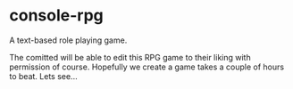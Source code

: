 console-rpg
===========

A text-based role playing game.

The comitted will be able to edit this RPG game to their liking with permission of course. Hopefully we create a game
takes a couple of hours to beat. Lets see...

